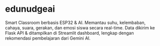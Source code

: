 # edunudgeai
Smart Classroom berbasis ESP32 &amp; AI. Memantau suhu, kelembaban, cahaya, suara, gerakan, dan emosi siswa secara real-time. Data dikirim ke Flask API &amp; ditampilkan di Streamlit dashboard, lengkap dengan rekomendasi pembelajaran dari Gemini AI.
